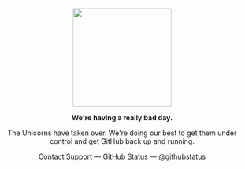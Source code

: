 <div align="center">
  <br />
  <p>
    <img
      width="200"
      src="https://user-images.githubusercontent.com/36894700/87100902-d335a500-c24d-11ea-868b-6e36e00f87fb.png"
    />
  </p>
  <p><strong>We're having a really bad day.</strong></p>
  <p>
    The Unicorns have taken over. We're doing our best to get them under control
    and get GitHub back up and running.
  </p>
  <p>
    <a href="mailto:liyascthomas@gmail.com">Contact Support</a> —
    <a href="https://www.paypal.me/liyascthomas">GitHub Status</a> —
    <a href="https://twitter.com/liyasthomas">@githubstatus</a>
  </p>
</div>
